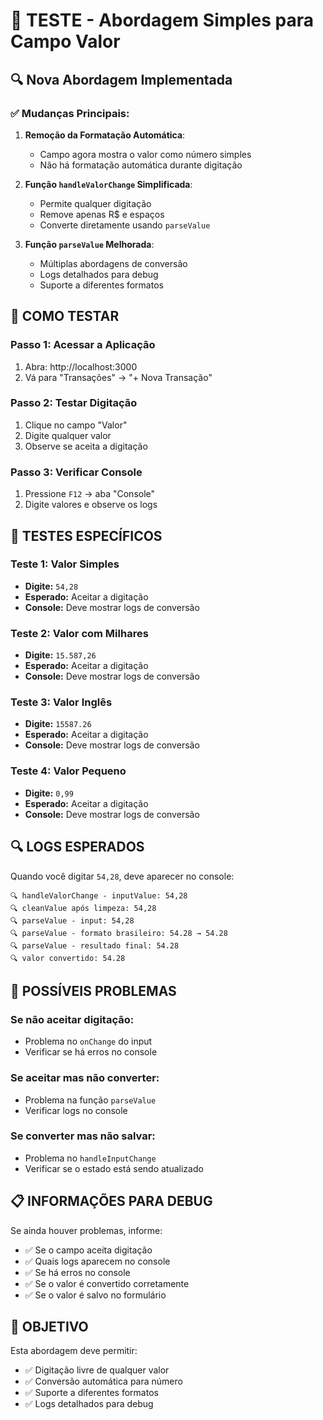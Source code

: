 # 🧪 TESTE - Abordagem Simples para Campo Valor

## 🔍 Nova Abordagem Implementada

### ✅ **Mudanças Principais:**

1. **Remoção da Formatação Automática**:
   - Campo agora mostra o valor como número simples
   - Não há formatação automática durante digitação

2. **Função `handleValorChange` Simplificada**:
   - Permite qualquer digitação
   - Remove apenas R$ e espaços
   - Converte diretamente usando `parseValue`

3. **Função `parseValue` Melhorada**:
   - Múltiplas abordagens de conversão
   - Logs detalhados para debug
   - Suporte a diferentes formatos

## 🧪 COMO TESTAR

### Passo 1: Acessar a Aplicação
1. Abra: http://localhost:3000
2. Vá para "Transações" → "+ Nova Transação"

### Passo 2: Testar Digitação
1. Clique no campo "Valor"
2. Digite qualquer valor
3. Observe se aceita a digitação

### Passo 3: Verificar Console
1. Pressione `F12` → aba "Console"
2. Digite valores e observe os logs

## 📝 TESTES ESPECÍFICOS

### Teste 1: Valor Simples
- **Digite:** `54,28`
- **Esperado:** Aceitar a digitação
- **Console:** Deve mostrar logs de conversão

### Teste 2: Valor com Milhares
- **Digite:** `15.587,26`
- **Esperado:** Aceitar a digitação
- **Console:** Deve mostrar logs de conversão

### Teste 3: Valor Inglês
- **Digite:** `15587.26`
- **Esperado:** Aceitar a digitação
- **Console:** Deve mostrar logs de conversão

### Teste 4: Valor Pequeno
- **Digite:** `0,99`
- **Esperado:** Aceitar a digitação
- **Console:** Deve mostrar logs de conversão

## 🔍 LOGS ESPERADOS

Quando você digitar `54,28`, deve aparecer no console:
```
🔍 handleValorChange - inputValue: 54,28
🔍 cleanValue após limpeza: 54,28
🔍 parseValue - input: 54,28
🔍 parseValue - formato brasileiro: 54.28 → 54.28
🔍 parseValue - resultado final: 54.28
🔍 valor convertido: 54.28
```

## 🐛 POSSÍVEIS PROBLEMAS

### Se não aceitar digitação:
- Problema no `onChange` do input
- Verificar se há erros no console

### Se aceitar mas não converter:
- Problema na função `parseValue`
- Verificar logs no console

### Se converter mas não salvar:
- Problema no `handleInputChange`
- Verificar se o estado está sendo atualizado

## 📋 INFORMAÇÕES PARA DEBUG

Se ainda houver problemas, informe:
- ✅ Se o campo aceita digitação
- ✅ Quais logs aparecem no console
- ✅ Se há erros no console
- ✅ Se o valor é convertido corretamente
- ✅ Se o valor é salvo no formulário

## 🎯 OBJETIVO

Esta abordagem deve permitir:
- ✅ Digitação livre de qualquer valor
- ✅ Conversão automática para número
- ✅ Suporte a diferentes formatos
- ✅ Logs detalhados para debug 